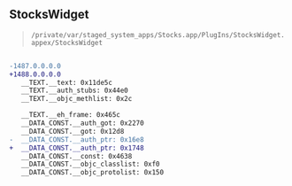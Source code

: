 ## StocksWidget

> `/private/var/staged_system_apps/Stocks.app/PlugIns/StocksWidget.appex/StocksWidget`

```diff

-1487.0.0.0.0
+1488.0.0.0.0
   __TEXT.__text: 0x11de5c
   __TEXT.__auth_stubs: 0x44e0
   __TEXT.__objc_methlist: 0x2c

   __TEXT.__eh_frame: 0x465c
   __DATA_CONST.__auth_got: 0x2270
   __DATA_CONST.__got: 0x12d8
-  __DATA_CONST.__auth_ptr: 0x16e8
+  __DATA_CONST.__auth_ptr: 0x1748
   __DATA_CONST.__const: 0x4638
   __DATA_CONST.__objc_classlist: 0xf0
   __DATA_CONST.__objc_protolist: 0x150

```
